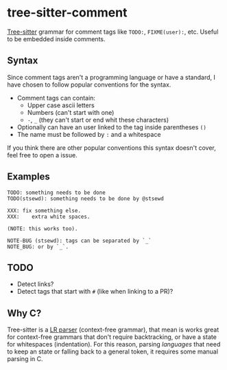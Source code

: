 # tree-sitter-comment

[Tree-sitter](https://github.com/tree-sitter/tree-sitter) grammar for comment tags like `TODO:`, `FIXME(user):`, etc.
Useful to be embedded inside comments.

## Syntax

Since comment tags aren't a programming language or have a standard,
I have chosen to follow popular conventions for the syntax.

* Comment tags can contain:
  - Upper case ascii letters
  - Numbers (can't start with one)
  - `-`, `_` (they can't start or end whit these characters)
* Optionally can have an user linked to the tag inside parentheses `()`
* The name must be followed by `:` and a whitespace

If you think there are other popular conventions this syntax doesn't cover,
feel free to open a issue.

## Examples

```
TODO: something needs to be done
TODO(stsewd): something needs to be done by @stsewd

XXX: fix something else.
XXX:    extra white spaces.

(NOTE: this works too).

NOTE-BUG (stsewd): tags can be separated by `_`
NOTE_BUG: or by `_`.
```

## TODO

- Detect links?
- Detect tags that start with `#` (like when linking to a PR)?

## Why C?

Tree-sitter is a [LR parser](https://en.wikipedia.org/wiki/LR_parser) (context-free grammar),
that mean is works great for context-free grammars that don't require backtracking,
or have a state for whitespaces (indentation).
For this reason, parsing _languages_ that need to keep an state or falling back to a general token,
it requires some manual parsing in C.
